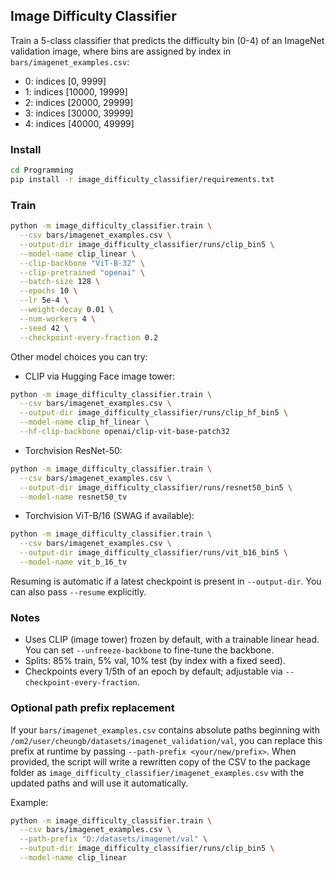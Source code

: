 ## Image Difficulty Classifier

Train a 5-class classifier that predicts the difficulty bin (0-4) of an ImageNet validation image, where bins are assigned by index in `bars/imagenet_examples.csv`:

- 0: indices [0, 9999]
- 1: indices [10000, 19999]
- 2: indices [20000, 29999]
- 3: indices [30000, 39999]
- 4: indices [40000, 49999]

### Install

```bash
cd Programming
pip install -r image_difficulty_classifier/requirements.txt
```

### Train

```bash
python -m image_difficulty_classifier.train \
  --csv bars/imagenet_examples.csv \
  --output-dir image_difficulty_classifier/runs/clip_bin5 \
  --model-name clip_linear \
  --clip-backbone "ViT-B-32" \
  --clip-pretrained "openai" \
  --batch-size 128 \
  --epochs 10 \
  --lr 5e-4 \
  --weight-decay 0.01 \
  --num-workers 4 \
  --seed 42 \
  --checkpoint-every-fraction 0.2
```

Other model choices you can try:

- CLIP via Hugging Face image tower:
```bash
python -m image_difficulty_classifier.train \
  --csv bars/imagenet_examples.csv \
  --output-dir image_difficulty_classifier/runs/clip_hf_bin5 \
  --model-name clip_hf_linear \
  --hf-clip-backbone openai/clip-vit-base-patch32
```

- Torchvision ResNet-50:
```bash
python -m image_difficulty_classifier.train \
  --csv bars/imagenet_examples.csv \
  --output-dir image_difficulty_classifier/runs/resnet50_bin5 \
  --model-name resnet50_tv
```

- Torchvision ViT-B/16 (SWAG if available):
```bash
python -m image_difficulty_classifier.train \
  --csv bars/imagenet_examples.csv \
  --output-dir image_difficulty_classifier/runs/vit_b16_bin5 \
  --model-name vit_b_16_tv
```

Resuming is automatic if a latest checkpoint is present in `--output-dir`. You can also pass `--resume` explicitly.

### Notes

- Uses CLIP (image tower) frozen by default, with a trainable linear head. You can set `--unfreeze-backbone` to fine-tune the backbone.
- Splits: 85% train, 5% val, 10% test (by index with a fixed seed).
- Checkpoints every 1/5th of an epoch by default; adjustable via `--checkpoint-every-fraction`.

### Optional path prefix replacement

If your `bars/imagenet_examples.csv` contains absolute paths beginning with `/om2/user/cheungb/datasets/imagenet_validation/val`, you can replace this prefix at runtime by passing `--path-prefix <your/new/prefix>`. When provided, the script will write a rewritten copy of the CSV to the package folder as `image_difficulty_classifier/imagenet_examples.csv` with the updated paths and will use it automatically.

Example:

```bash
python -m image_difficulty_classifier.train \
  --csv bars/imagenet_examples.csv \
  --path-prefix "D:/datasets/imagenet/val" \
  --output-dir image_difficulty_classifier/runs/clip_bin5 \
  --model-name clip_linear
```